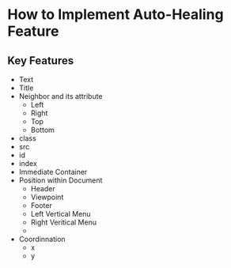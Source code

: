 # How to Implement Auto-Healing Feature
## Key Features
* Text
* Title
* Neighbor and its attribute
  * Left
  * Right
  * Top
  * Bottom
* class
* src
* id
* index
* Immediate Container
* Position within Document
  * Header
  * Viewpoint
  * Footer
  * Left Vertical Menu
  * Right Veritical Menu
  * 
* Coordinnation
  * x
  * y
